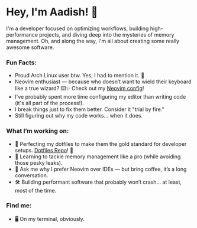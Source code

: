 # Hey, I'm Aadish! 👋

I'm a developer focused on optimizing workflows, building high-performance projects, and diving deep into the mysteries of memory management. Oh, and along the way, I'm all about creating some really awesome software.

### Fun Facts:
- Proud Arch Linux user btw. Yes, I had to mention it. 🎩
- Neovim enthusiast — because who doesn’t want to wield their keyboard like a true wizard? ⌨️✨ Check out my [Neovim config](https://github.com/Aadishx07/neovim.git)!
- I've probably spent more time configuring my editor than writing code (it's all part of the process!).
- I break things just to fix them better. Consider it "trial by fire." 
- Still figuring out why my code works... when it does.

### What I’m working on:
- 🔭 Perfecting my dotfiles to make them the gold standard for developer setups. [Dotfiles Repo](https://github.com/Aadishx07/dotfile.git)! 🔧
- 🌱 Learning to tackle memory management like a pro (while avoiding those pesky leaks).
- 💬 Ask me why I prefer Neovim over IDEs — but bring coffee, it’s a long conversation.
- 🛠 Building performant software that probably won’t crash... at least, most of the time.

### Find me:
- 🖥 On my terminal, obviously.
